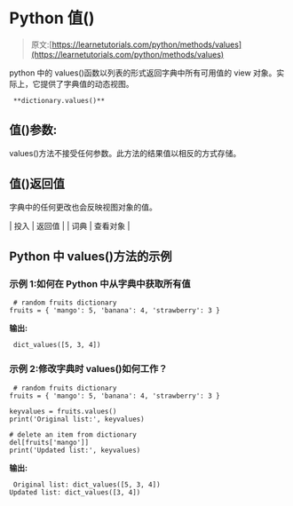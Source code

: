 # Python 值()

> 原文:[https://learnetutorials.com/python/methods/values](https://learnetutorials.com/python/methods/values)

python 中的 values()函数以列表的形式返回字典中所有可用值的 view 对象。实际上，它提供了字典值的动态视图。

```
 **dictionary.values()** 

```

## 值()参数:

values()方法不接受任何参数。此方法的结果值以相反的方式存储。

## 值()返回值

字典中的任何更改也会反映视图对象的值。

| 投入 | 返回值 |
| 词典 | 查看对象 |

## Python 中 values()方法的示例

### 示例 1:如何在 Python 中从字典中获取所有值

```
 # random fruits dictionary
fruits = { 'mango': 5, 'banana': 4, 'strawberry': 3 } 

```

**输出:**

```
 dict_values([5, 3, 4]) 
```

### 示例 2:修改字典时 values()如何工作？

```
 # random fruits dictionary
fruits = { 'mango': 5, 'banana': 4, 'strawberry': 3 }

keyvalues = fruits.values()
print('Original list:', keyvalues)

# delete an item from dictionary
del[fruits['mango']]
print('Updated list:', keyvalues) 

```

**输出:**

```
 Original list: dict_values([5, 3, 4])
Updated list: dict_values([3, 4]) 
```